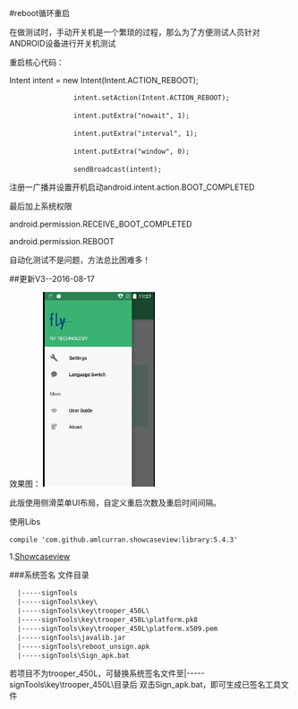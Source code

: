 #reboot循环重启

在做测试时，手动开关机是一个繁琐的过程，那么为了方便测试人员针对ANDROID设备进行开关机测试

重启核心代码：

Intent intent = new Intent(Intent.ACTION_REBOOT); 


					intent.setAction(Intent.ACTION_REBOOT); 
					
					intent.putExtra("nowait", 1); 
					
					intent.putExtra("interval", 1); 
					
					intent.putExtra("window", 0); 
					
					sendBroadcast(intent); 
					
					
注册一广播并设置开机启动android.intent.action.BOOT_COMPLETED

最后加上系统权限

android.permission.RECEIVE_BOOT_COMPLETED

android.permission.REBOOT
 


自动化测试不是问题，方法总比困难多！


##更新V3--2016-08-17 

效果图：
![Screenshot](https://github.com/fxlysm/reboot/blob/master/picture/reboot_r3.gif)

此版使用侧滑菜单UI布局，自定义重启次数及重启时间间隔。

使用Libs

    compile 'com.github.amlcurran.showcaseview:library:5.4.3'
    
1.[Showcaseview](https://github.com/amlcurran/ShowcaseView)


###系统签名
文件目录

      |-----signTools
      |-----signTools\key\
      |-----signTools\key\trooper_450L\
      |-----signTools\key\trooper_450L\platform.pk8
      |-----signTools\key\trooper_450L\platform.x509.pem
      |-----signTools\javalib.jar
      |-----signTools\reboot_unsign.apk
      |-----signTools\Sign_apk.bat
    
若项目不为trooper_450L，可替换系统签名文件至|-----signTools\key\trooper_450L\目录后 双击Sign_apk.bat，即可生成已签名工具文件

